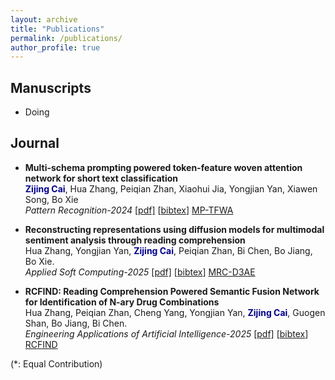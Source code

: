 ```yaml
---
layout: archive
title: "Publications"
permalink: /publications/
author_profile: true
---
```


<!-- Place this tag in your head or just before your close body tag. -->

<script async defer src="https://buttons.github.io/buttons.js"></script>


## Manuscripts
- Doing


## Journal
- **Multi-schema prompting powered token-feature woven attention network for short text classification**\
<span style="color:darkblue">**Zijing Cai**</span>, Hua Zhang, Peiqian Zhan, Xiaohui Jia, Yongjian Yan, Xiawen Song, Bo Xie \
*Pattern Recognition-2024* [[pdf]](https://www.sciencedirect.com/science/article/pii/S0031320324005338) [[bibtex](https://dblp.org/rec/journals/pr/CaiZZJYSX24.html?view=bibtex)]
<a class="github-button" href="https://github.com/Aaronzijingcai/MP-TFWA" data-show-count="true" aria-label="Star buttons/github-buttons on GitHub">MP-TFWA</a>

- **Reconstructing representations using diffusion models for multimodal  sentiment analysis through reading comprehension**\
  Hua Zhang, Yongjian Yan, <span style="color:darkblue">**Zijing Cai**</span>, Peiqian Zhan, Bi Chen, Bo Jiang, Bo Xie. \
  *Applied Soft Computing-2025* [[pdf]](https://www.sciencedirect.com/science/article/abs/pii/S1568494624011207) [[bibtex](https://dblp.org/rec/journals/asc/ZhangYCZCJX24.html?view=bibtex)]
  <a class="github-button" href="https://github.com/YYJ324/MRC-D3AE" data-show-count="true" aria-label="Star buttons/github-buttons on GitHub">MRC-D3AE</a>

- **RCFIND: Reading Comprehension Powered Semantic Fusion Network for Identification of N-ary Drug Combinations**\
  Hua Zhang, Peiqian Zhan, Cheng Yang, Yongjian Yan, <span style="color:darkblue">**Zijing Cai**</span>, Guogen Shan, Bo Jiang, Bi Chen. \
  *Engineering Applications of Artificial Intelligence-2025*  [[pdf]](https://www.sciencedirect.com/science/article/pii/S095219762500096X) [[bibtex]()]
  <a class="github-button" href="https://github.com/HelloNicoo/RCFIND" data-show-count="true" aria-label="Star buttons/github-buttons on GitHub">RCFIND</a>




(\*: Equal Contribution)
